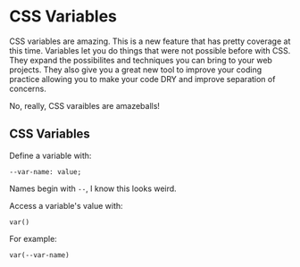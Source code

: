 # CSS Variables 

CSS variables are amazing. This is a new feature that has pretty coverage
at this time. Variables let you do things that were not possible before 
with CSS. They expand the possibilites and techniques you can bring to 
your web projects. They also give you a great new tool to improve your 
coding practice allowing you to make your code DRY and improve separation
of concerns. 

No, really, CSS varaibles are amazeballs!

## CSS Variables 

Define a variable with: 

`--var-name: value;`

Names begin with `--`, I know this looks weird. 

Access a variable's value with: 

`var()`

For example: 

`var(--var-name)`

